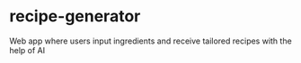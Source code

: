 # recipe-generator
Web app where users input ingredients and receive tailored recipes with the help of AI
